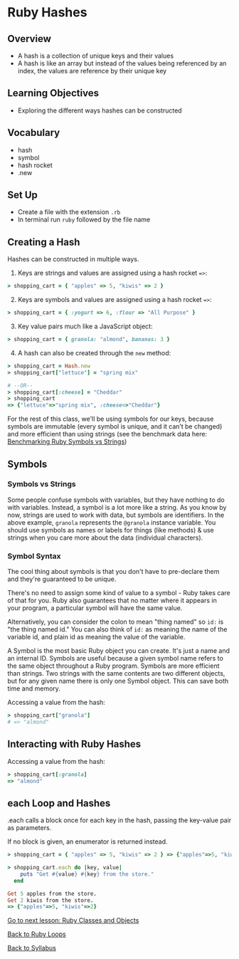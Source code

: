# Ruby Hashes

## Overview
- A hash is a collection of unique keys and their values
- A hash is like an array but instead of the values being referenced by an index, the values are reference by their unique key

## Learning Objectives
- Exploring the different ways hashes can be constructed

## Vocabulary
- hash
- symbol
- hash rocket
- .new

## Set Up
- Create a file with the extension `.rb`
- In terminal run `ruby` followed by the file name

## Creating a Hash
Hashes can be constructed in multiple ways.

1. Keys are strings and values are assigned using a hash rocket `=>`:

```ruby
> shopping_cart = { "apples" => 5, "kiwis" => 2 }
```

2. Keys are symbols and values are assigned using a hash rocket `=>`:

```ruby
> shopping_cart = { :yogurt => 6, :flour => "All Purpose" }
```

3. Key value pairs much like a JavaScript object:

```ruby
> shopping_cart = { granola: "almond", bananas: 3 }
```

4. A hash can also be created through the `new` method:

```ruby
> shopping_cart = Hash.new
> shopping_cart["lettuce"] = "spring mix"

# --OR--
> shopping_cart[:cheese] = "Cheddar"
> shopping_cart
=> {"lettuce"=>"spring mix", :cheese=>"Cheddar"}
```


For the rest of this class, we'll be using symbols for our keys, because symbols are immutable (every symbol is unique, and it can’t be changed) and more efficient than using strings (see the benchmark data here: [Benchmarking Ruby Symbols vs Strings](https://gist.github.com/matugm/410f46ca87455b2701faa9a88edee8df))

## Symbols

### Symbols vs Strings
Some people confuse symbols with variables, but they have nothing to do with variables. Instead, a symbol is a lot more like a string. As you know by now, strings are used to work with data, but symbols are identifiers. In the above example, `granola` represents the `@granola` instance variable. You should use symbols as names or labels for things (like methods) & use strings when you care more about the data (individual characters).

### Symbol Syntax
The cool thing about symbols is that you don't have to pre-declare them and they're guaranteed to be unique.

There's no need to assign some kind of value to a symbol - Ruby takes care of that for you. Ruby also guarantees that no matter where it appears in your program, a particular symbol will have the same value.

Alternatively, you can consider the colon to mean "thing named" so `id:` is "the thing named id." You can also think of `id:` as meaning the name of the variable id, and plain id as meaning the value of the variable.

A Symbol is the most basic Ruby object you can create. It's just a name and an internal ID. Symbols are useful because a given symbol name refers to the same object throughout a Ruby program. Symbols are more efficient than strings. Two strings with the same contents are two different objects, but for any given name there is only one Symbol object. This can save both time and memory.


Accessing a value from the hash:

```ruby
> shopping_cart["granola"]
# => "almond"
```

## Interacting with Ruby Hashes
Accessing a value from the hash:

```ruby
> shopping_cart[:granola]
=> "almond"
```

## each Loop and Hashes

.each calls a block once for each key in the hash, passing the key-value pair as parameters.

If no block is given, an enumerator is returned instead.

```ruby
> shopping_cart = { "apples" => 5, "kiwis" => 2 } => {"apples"=>5, "kiwis"=>2}

> shopping_cart.each do |key, value|
    puts "Get #{value} #{key} from the store."
  end

Get 5 apples from the store.
Get 2 kiwis from the store.
=> {"apples"=>5, "kiwis"=>2}
```

[Go to next lesson: Ruby Classes and Objects](./classes_objects.md)

[Back to Ruby Loops](./loops.md)

[Back to Syllabus](../README.md)
